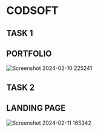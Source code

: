 # CODSOFT
## TASK 1
## PORTFOLIO


![Screenshot 2024-02-10 225241](https://github.com/Geetha-SV/CODSOFT/assets/129298991/9a1531e8-45f9-4082-aa9e-82687bde7b7d)


## TASK 2
## LANDING PAGE

![Screenshot 2024-02-11 165342](https://github.com/Geetha-SV/CODSOFT/assets/129298991/9ff6d01c-e744-465c-a865-8bdfd3ac1c06)
